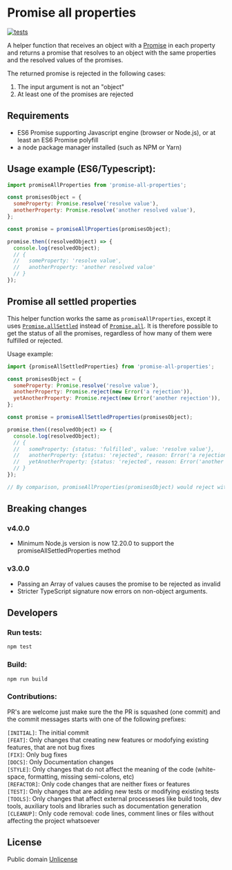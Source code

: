 # Promise all properties
[![tests](https://github.com/marcelowa/promise-all-properties/actions/workflows/ci.yaml/badge.svg)](https://github.com/marcelowa/promise-all-properties/actions/workflows/ci.yaml)

A helper function that receives an object with a [Promise] in each property and returns a promise that resolves to an object with the same properties and the resolved values of the promises.  

The returned promise is rejected in the following cases:  
1. The input argument is not an "object"  
2. At least one of the promises are rejected  

[Promise]: https://developer.mozilla.org/en-US/docs/Web/JavaScript/Reference/Global_Objects/Promise

## Requirements
* ES6 Promise supporting Javascript engine (browser or Node.js), or at least an ES6 Promise polyfill
* a node package manager installed (such as NPM or Yarn)

## Usage example (ES6/Typescript):

```javascript
import promiseAllProperties from 'promise-all-properties';

const promisesObject = {
  someProperty: Promise.resolve('resolve value'),
  anotherProperty: Promise.resolve('another resolved value'),
};

const promise = promiseAllProperties(promisesObject);

promise.then((resolvedObject) => {
  console.log(resolvedObject);
  // {
  //   someProperty: 'resolve value',
  //   anotherProperty: 'another resolved value'
  // }
});

```

## Promise all settled properties

This helper function works the same as `promiseAllProperties`, except it uses [`Promise.allSettled`][allSettled] instead of [`Promise.all`][all]. It is therefore possible to get the status of all the promises, regardless of how many of them were fulfilled or rejected.

Usage example:

```javascript
import {promiseAllSettledProperties} from 'promise-all-properties';

const promisesObject = {
  someProperty: Promise.resolve('resolve value'),
  anotherProperty: Promise.reject(new Error('a rejection')),
  yetAnotherProperty: Promise.reject(new Error('another rejection')),
};

const promise = promiseAllSettledProperties(promisesObject);

promise.then((resolvedObject) => {
  console.log(resolvedObject);
  // {
  //   someProperty: {status: 'fulfilled', value: 'resolve value'},
  //   anotherProperty: {status: 'rejected', reason: Error('a rejection')},
  //   yetAnotherProperty: {status: 'rejected', reason: Error('another rejection')}
  // }
});

// By comparison, promiseAllProperties(promisesObject) would reject with Error('a rejection')
```

[allSettled]: https://developer.mozilla.org/en-US/docs/Web/JavaScript/Reference/Global_Objects/Promise/allSettled
[all]: https://developer.mozilla.org/en-US/docs/Web/JavaScript/Reference/Global_Objects/Promise/all

## Breaking changes

### v4.0.0
- Minimum Node.js version is now 12.20.0 to support the promiseAllSettledProperties method

### v3.0.0

- Passing an Array of values causes the promise to be rejected as invalid
- Stricter TypeScript signature now errors on non-object arguments.

## Developers

### Run tests:
```bash
npm test
```

### Build:
```bash
npm run build
```

### Contributions:
PR's are welcome just make sure the the PR is squashed (one commit) and the commit messages starts with one of the following prefixes:  

`[INITIAL]`: The initial commit  
`[FEAT]`: Only changes that creating new features or modofying existing features, that are not bug fixes  
`[FIX]`: Only bug fixes  
`[DOCS]`: Only Documentation changes  
`[STYLE]`: Only changes that do not affect the meaning of the code (white-space, formatting, missing semi-colons, etc)  
`[REFACTOR]`: Only code changes that are neither fixes or features  
`[TEST]`: Only changes that are adding new tests or modifying existing tests  
`[TOOLS]`: Only changes that affect external processeses like build tools, dev tools, auxiliary tools and libraries such as documentation generation  
`[CLEANUP]`: Only code removal: code lines, comment lines or files without affecting the project whatsoever  

## License
Public domain [Unlicense][unlicense]


[unlicense]: http://unlicense.org/
